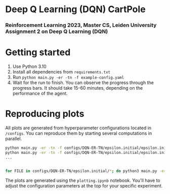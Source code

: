 # Deep Q Learning (DQN) CartPole

### Reinforcement Learning 2023, Master CS, Leiden University Assignment 2 on Deep Q Learning (DQN)



# Getting started

1. Use Python 3.10
2. Install all dependencies from `requirements.txt`
3. Run `python main.py -er -tn -f example-config.yaml`
4. Wait for the run to finish. You can observe the progress through the progress bars. It should take 15-60 minutes, depending on the performance of the agent.


# Reproducing plots
All plots are generated from hyperparameter configurations located in `/configs`.
You can reproduce them by starting several computations in parallel. 

```sh
python main.py -er -tn -f configs/DQN-ER-TN/epsilon.initial/epsilon.initial-1.yaml
python main.py -er -tn -f configs/DQN-ER-TN/epsilon.initial/epsilon.initial-2.yaml
...


for FILE in configs/DQN-ER-TN/epsilon.initial/*; do python3 main.py -er -tn -f $FILE; done
```

The plots are generated using the `plotting.ipynb` notebook. You'll have to adjust the configuration parameters at the top for your specific experiment.

